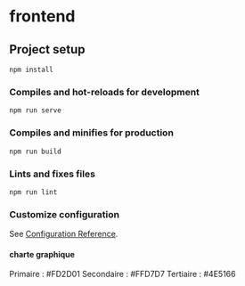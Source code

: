 # frontend

## Project setup
```
npm install
```

### Compiles and hot-reloads for development
```
npm run serve
```

### Compiles and minifies for production
```
npm run build
```

### Lints and fixes files
```
npm run lint
```

### Customize configuration
See [Configuration Reference](https://cli.vuejs.org/config/).

#### charte graphique
Primaire : #FD2D01 
Secondaire : #FFD7D7 
Tertiaire : #4E5166



